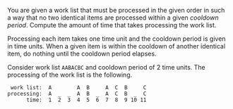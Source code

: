 You are given a work list that must be processed in the
given order in such a way that no two identical items are processed
within a given _cooldown period_.  Compute the amount of time that
takes processing the work list.

Processing each item takes one time unit and the cooldown period is
given in time units.  When a given item is within the cooldown of
another identical item, do nothing until the cooldown period elapses.

Consider work list `AABACBC` and cooldown period of 2 time units.  The
processing of the work list is the following.

```
 work list:  A        A  B     A  C  B     C
processing:  A  _  _  A  B  _  A  C  B  _  C
      time:  1  2  3  4  5  6  7  8  9 10 11
```
